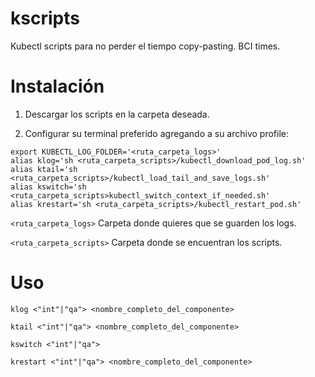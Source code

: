 # kscripts
Kubectl scripts para no perder el tiempo copy-pasting. BCI times.

# Instalación
1) Descargar los scripts en la carpeta deseada.
   
2) Configurar su terminal preferido agregando a su archivo profile:
```
export KUBECTL_LOG_FOLDER='<ruta_carpeta_logs>'
alias klog='sh <ruta_carpeta_scripts>/kubectl_download_pod_log.sh'
alias ktail='sh <ruta_carpeta_scripts>/kubectl_load_tail_and_save_logs.sh'
alias kswitch='sh <ruta_carpeta_scripts>kubectl_switch_context_if_needed.sh'
alias krestart='sh <ruta_carpeta_scripts>/kubectl_restart_pod.sh'
```
`<ruta_carpeta_logs>` Carpeta donde quieres que se guarden los logs.

`<ruta_carpeta_scripts>` Carpeta donde se encuentran los scripts.

# Uso
`klog <"int"|"qa"> <nombre_completo_del_componente>`

`ktail <"int"|"qa"> <nombre_completo_del_componente>`

`kswitch <"int"|"qa">`

`krestart <"int"|"qa"> <nombre_completo_del_componente>`

